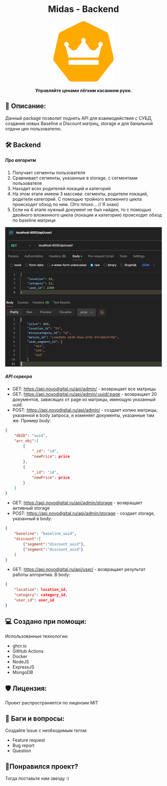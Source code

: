 <h1 align="center" id="title">Midas - Backend</h1>

<p align="center"><img src="../pictures/midas_logo.png" width ="200" height ="200" alt="project-image"></p>

<p align="center" id="description"><strong>Управляйте ценами лёгким касанием руки.</strong></p>

<h2>🎯 Описание:</h2>

Данный package позволит поднять API для взаимодействия с СУБД, создания новых Baseline и Discount матриц, storage и для банальной отдачи цен пользователю.

<h2>🛠️ Backend</h2>

##### Про алгоритм
1. Получает сегменты пользователя  
2. Сравнивает сегменты, указанные в storage, с сегментами пользователя
3. Находит всех родителей локаций и категорий
4. На этом этапе имеем 3 массива: сегменты, родители локаций, родители категорий. С помощью тройного вложеннго цикла происходит обход по ним. (Это плохо... // Я знаю) 
5. Если на 4 этапе нужный документ не был найден, то с помощью двойного вложенного цикла (локации и категории) происходит обход по baseline матрице

<img src="../pictures/alg_res.png">

##### API сервера
- GET: https://api.novodigital.ru/api/admin/ - возвращает все матрицы
- GET: https://api.novodigital.ru/api/admin/:uuid/:page - возвращает 20 документов, зависящих от page из матрицы, имеющую указанный uuid.
- POST: https://api.novodigital.ru/api/admin/ - создает копию матрицы, указанной в body запроса, и изменяет документы, указанные там же. Пример body:
```json
{
    "dbID": "uuid",
    "arr_obj":[
        {
            "_id": "id",
            "newPrice": price
        },
        {
            "_id": "id",
            "newPrice": price
        }
    ]
}
```
- GET: https://api.novodigital.ru/api/admin/storage - возвращает активный storage
- POST: https://api.novodigital.ru/api/admin/storage - создает storage, указанный в body:
```json
{
    "baseline": "baseline_uuid",
    "discount":[
        {"segment":"discount_uuid"},
        {"segment":"discount_uuid"}
    ]
}
```
- GET: https://api.novodigital.ru/api/user/ - возвращает результат работы алгоритма. В body:
```json
{
    "location": location_id,
    "category": category_id,
    "user_id": user_id
}
```
<h2>💻 Создано при помощи:</h2>

Использованные технологии:

*   ghcr.io
*   GitHub Actions
*   Docker
*   NodeJS
*   ExpressJS
*   MongoDB

<h2>🛡️ Лицензия:</h2>

Проект распространяется по лицензии MIT

<h2>🐛 Баги и вопросы:</h2>

Создайте Issue с необходимым тегом:
* Feature request
* Bug report
* Question

<h2>💖Понравился проект?</h2>

Тогда поставьте нам звезду :)